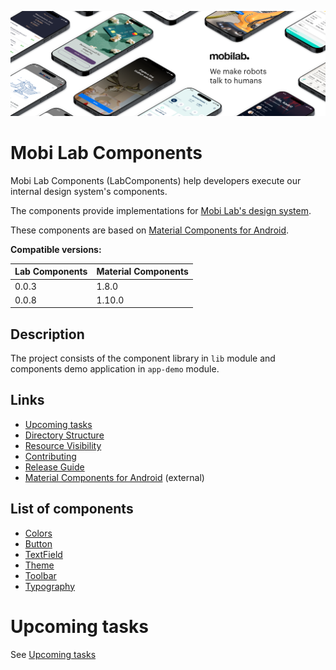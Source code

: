 ![Mobi Lab](docs/assets/mobilab-header-logo.png)

# Mobi Lab Components

Mobi Lab Components (LabComponents) help developers execute our internal design system's components.

The components provide implementations for [Mobi Lab's design system](https://www.figma.com/file/gxt4iyWGyliILJSOCLXonl/P42-design-system-template-(Duplicate-this!)).

These components are based on [Material Components for Android](https://github.com/material-components/material-components-android).

**Compatible versions:**

| Lab Components | Material Components |
|----------------|:--------------------|
| 0.0.3          | 1.8.0               |
| 0.0.8          | 1.10.0             |

## Description

The project consists of the component library in `lib` module and components demo application in `app-demo` module.

## Links

- [Upcoming tasks](docs/upcoming_tasks.md)
- [Directory Structure](docs/directory_structure.md)
- [Resource Visibility](docs/resource_visibility.md)
- [Contributing](docs/contributing.md)
- [Release Guide](docs/release_guide.md)
- [Material Components for Android](https://github.com/material-components/material-components-android) (external)

## List of components

-   [Colors](docs/components/colors.md)
-   [Button](docs/components/button.md)
-   [TextField](docs/components/textfield.md)
-   [Theme](docs/components/theme.md)
-   [Toolbar](docs/components/toolbar.md)
-   [Typography](docs/components/typography.md)


# Upcoming tasks

See [Upcoming tasks](docs/upcoming_tasks.md)
